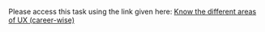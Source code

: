 Please access this task using the link given here: [Know the different areas of UX (career-wise)](https://www.figma.com/file/2Ey10IbE0zdHIMHGGePn7v/Untitled)
